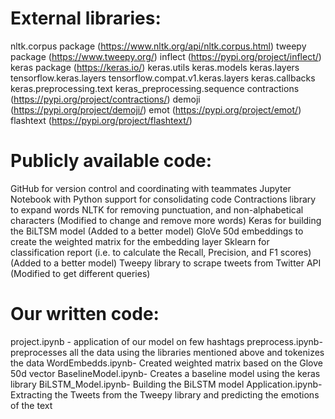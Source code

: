 # External libraries:

nltk.corpus package (https://www.nltk.org/api/nltk.corpus.html)
tweepy package (https://www.tweepy.org/)
inflect (https://pypi.org/project/inflect/)
keras package (https://keras.io/)
keras.utils
keras.models
keras.layers
tensorflow.keras.layers
tensorflow.compat.v1.keras.layers
keras.callbacks
keras.preprocessing.text
keras_preprocessing.sequence
contractions (https://pypi.org/project/contractions/)
demoji (https://pypi.org/project/demoji/)
emot (https://pypi.org/project/emot/)
flashtext (https://pypi.org/project/flashtext/)


# Publicly available code:

GitHub for version control and coordinating with teammates
Jupyter Notebook with Python support for consolidating code
Contractions library to expand words
NLTK for removing  punctuation, and non-alphabetical characters (Modified to change and remove more words)
Keras for building the BiLTSM model (Added to a better model)
GloVe 50d embeddings to create the weighted matrix for the embedding layer
Sklearn for classification report (i.e. to calculate the Recall, Precision, and F1 scores) (Added to a better model)
Tweepy library to scrape tweets from Twitter API (Modified to get different queries)

# Our written code:

project.ipynb - application of our model on few hashtags
preprocess.ipynb-  preprocesses all the data using the libraries mentioned above and tokenizes the data
WordEmbedds.ipynb-  Created weighted matrix based on the Glove 50d vector
BaselineModel.ipynb- Creates a baseline model using the keras library
BiLSTM_Model.ipynb- Building the BiLSTM model
Application.ipynb- Extracting the Tweets from the Tweepy library and predicting the emotions of the text

